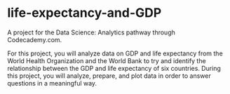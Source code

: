 # life-expectancy-and-GDP
A project for the Data Science: Analytics pathway through Codecademy.com.

For this project, you will analyze data on GDP and life expectancy from the World Health Organization and the World Bank to try and identify the relationship between the GDP and life expectancy of six countries.
During this project, you will analyze, prepare, and plot data in order to answer questions in a meaningful way.
